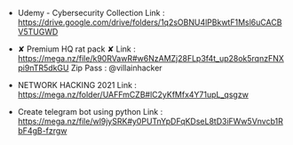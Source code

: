 * Udemy - Cybersecurity Collection
Link : https://drive.google.com/drive/folders/1q2sOBNU4lPBkwtF1Msl6uCACBV5TUGWD

* ✘ Premium HQ rat pack ✘
Link : https://mega.nz/file/k90RVawR#w6NzAMZj28FLp3f4t_up28ok5rqnzFNXpi9nTR5dkGU
Zip Pass : @villainhacker

* NETWORK HACKING 2021
 Link : https://mega.nz/folder/UAFFmCZB#lC2yKfMfx4Y71upL_qsgzw

* Create telegram bot using python
 Link :  https://mega.nz/file/wl9jySRK#y0PUTnYpDFqKDseL8tD3iFWw5Vnvcb1RbF4gB-fzrgw
